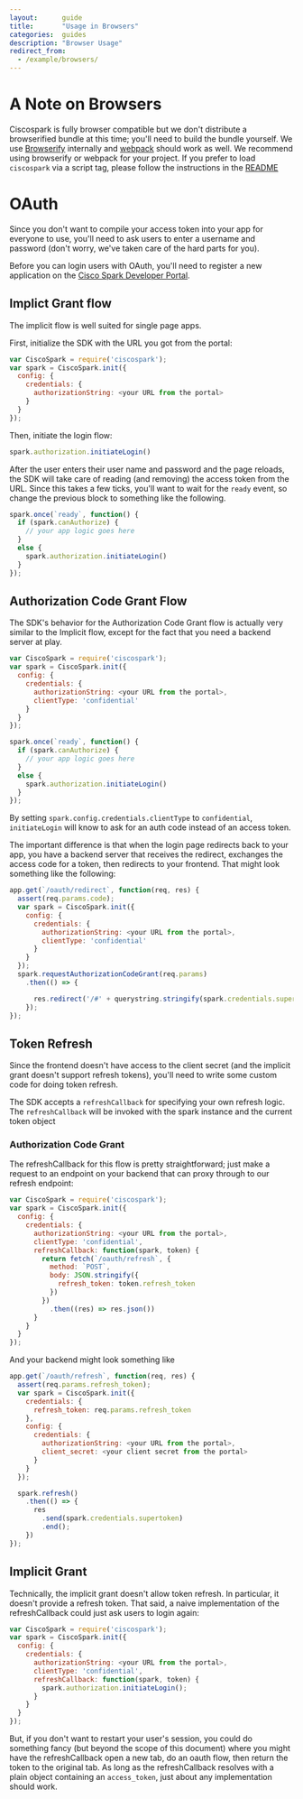 ```yaml
---
layout:      guide
title:       "Usage in Browsers"
categories:  guides
description: "Browser Usage"
redirect_from:
  - /example/browsers/
---
```


# A Note on Browsers

Ciscospark is fully browser compatible but we don't distribute a browserified bundle at this time; you'll need to build the bundle yourself. We use [Browserify](http://browserify.org/) internally and [webpack](https://webpack.js.org) should work as well. We recommend using browserify or webpack for your project. If you prefer to load `ciscospark` via a script tag, please follow the instructions in the [README](https://github.com/ciscospark/spark-js-sdk/blob/master/packages/node_modules/ciscospark/README.md)

# OAuth

Since you don't want to compile your access token into your app for everyone to use, you'll need to ask users to enter a username and password (don't worry, we've taken care of the hard parts for you).

Before you can login users with OAuth, you'll need to register a new application on the [Cisco Spark Developer Portal](https://developer.ciscospark.com/).

## Implict Grant flow

The implicit flow is well suited for single page apps.

First, initialize the SDK with the URL you got from the portal:

```js
var CiscoSpark = require('ciscospark');
var spark = CiscoSpark.init({
  config: {
    credentials: {
      authorizationString: <your URL from the portal>
    }
  }
});
```

Then, initiate the login flow:

```js
spark.authorization.initiateLogin()
```

After the user enters their user name and password and the page reloads, the SDK will take care of reading (and removing) the access token from the URL. Since this takes a few ticks, you'll want to wait for the `ready` event, so change the previous block to something like the following.

```js
spark.once(`ready`, function() {
  if (spark.canAuthorize) {
    // your app logic goes here
  }
  else {
    spark.authorization.initiateLogin()
  }
});
```

## Authorization Code Grant Flow

The SDK's behavior for the Authorization Code Grant flow is actually very similar to the Implicit flow, except for the fact that you need a backend server at play.

```js
var CiscoSpark = require('ciscospark');
var spark = CiscoSpark.init({
  config: {
    credentials: {
      authorizationString: <your URL from the portal>,
      clientType: 'confidential'
    }
  }
});

spark.once(`ready`, function() {
  if (spark.canAuthorize) {
    // your app logic goes here
  }
  else {
    spark.authorization.initiateLogin()
  }
});
```

By setting `spark.config.credentials.clientType` to `confidential`, `initiateLogin` will know to ask for an auth code instead of an access token.

The important difference is that when the login page redirects back to your app, you have a backend server that receives the redirect, exchanges the access code for a token, then redirects to your frontend. That might look something like the following:

```js
app.get(`/oauth/redirect`, function(req, res) {
  assert(req.params.code);
  var spark = CiscoSpark.init({
    config: {
      credentials: {
        authorizationString: <your URL from the portal>,
        clientType: 'confidential'
      }
    }
  });
  spark.requestAuthorizationCodeGrant(req.params)
    .then(() => {

      res.redirect('/#' + querystring.stringify(spark.credentials.supertoken.toJSON())).end();
    });
});
```

## Token Refresh

Since the frontend doesn't have access to the client secret (and the implicit grant doesn't support refresh tokens), you'll need to write some custom code for doing token refresh.

The SDK accepts a `refreshCallback` for specifying your own refresh logic. The `refreshCallback` will be invoked with the spark instance and the current token object

### Authorization Code Grant

The refreshCallback for this flow is pretty straightforward; just make a request to an endpoint on your backend that can proxy through to our refresh endpoint:

```js
var CiscoSpark = require('ciscospark');
var spark = CiscoSpark.init({
  config: {
    credentials: {
      authorizationString: <your URL from the portal>,
      clientType: 'confidential',
      refreshCallback: function(spark, token) {
        return fetch(`/oauth/refresh`, {
          method: `POST`,
          body: JSON.stringify({
            refresh_token: token.refresh_token
          })
        })
          .then((res) => res.json())
      }
    }
  }
});
```

And your backend might look something like
```js
app.get(`/oauth/refresh`, function(req, res) {
  assert(req.params.refresh_token);
  var spark = CiscoSpark.init({
    credentials: {
      refresh_token: req.params.refresh_token
    },
    config: {
      credentials: {
        authorizationString: <your URL from the portal>,
        client_secret: <your client secret from the portal>
      }
    }
  });

  spark.refresh()
    .then(() => {
      res
        .send(spark.credentials.supertoken)
        .end();
    })
});
```

## Implicit Grant

Technically, the implicit grant doesn't allow token refresh. In particular, it doesn't provide a refresh token. That said, a naive implementation of the refreshCallback could just ask users to login again:

```js
var CiscoSpark = require('ciscospark');
var spark = CiscoSpark.init({
  config: {
    credentials: {
      authorizationString: <your URL from the portal>,
      clientType: 'confidential',
      refreshCallback: function(spark, token) {
        spark.authorization.initiateLogin();
      }
    }
  }
});
```

But, if you don't want to restart your user's session, you could do something fancy (but beyond the scope of this document) where you might have the refreshCallback open a new tab, do an oauth flow, then return the token to the original tab. As long as the refreshCallback resolves with a plain object containing an `access_token`, just about any implementation should work.
